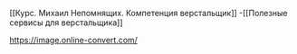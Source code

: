 [[Курс. Михаил Непомнящих. Компетенция верстальщик]] -[[Полезные сервисы для верстальщика]]


https://image.online-convert.com/